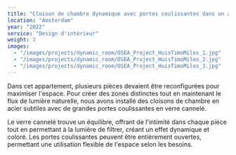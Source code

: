 ```yaml
---
title: "Cloison de chambre dynamique avec portes coulissantes dans un appartement d'Amsterdam"
location: "Amsterdam"
year: "2022"
service: "Design d'intérieur"
weight: 3
images:
  - "/images/projects/dynamic_room/OSEA_Project_HuisTimoMiles_1.jpg"
  - "/images/projects/dynamic_room/OSEA_Project_HuisTimoMiles_2.jpg"
  - "/images/projects/dynamic_room/OSEA_Project_HuisTimoMiles_3.jpg"
---
```


Dans cet appartement, plusieurs pièces devaient être reconfigurées pour maximiser l'espace. Pour créer des zones distinctes tout en maintenant le flux de lumière naturelle, nous avons installé des cloisons de chambre en acier subtiles avec de grandes portes coulissantes en verre cannelé.

Le verre cannelé trouve un équilibre, offrant de l'intimité dans chaque pièce tout en permettant à la lumière de filtrer, créant un effet dynamique et coloré. Les portes coulissantes peuvent être entièrement ouvertes, permettant une utilisation flexible de l'espace selon les besoins.
